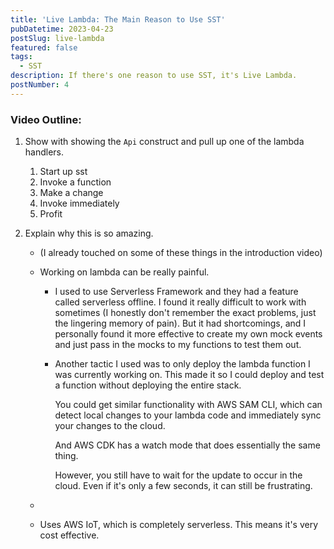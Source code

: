 ```yaml
---
title: 'Live Lambda: The Main Reason to Use SST'
pubDatetime: 2023-04-23
postSlug: live-lambda
featured: false
tags:
  - SST
description: If there's one reason to use SST, it's Live Lambda.
postNumber: 4
---
```


### Video Outline:

1. Show with showing the `Api` construct and pull up one of the lambda handlers.
   1. Start up sst
   1. Invoke a function
   1. Make a change
   1. Invoke immediately
   1. Profit
2. Explain why this is so amazing.

   - (I already touched on some of these things in the introduction video)
   - Working on lambda can be really painful.

     - I used to use Serverless Framework and they had a feature called
       serverless offline. I found it really difficult to work with
       sometimes (I honestly don't remember the exact problems, just the
       lingering memory of pain). But it had shortcomings, and I personally
       found it more effective to create my own mock events and just pass in
       the mocks to my functions to test them out.
     - Another tactic I used was to only deploy the lambda function I was
       currently working on. This made it so I could deploy and test a
       function without deploying the entire stack.

       You could get similar functionality with AWS SAM CLI, which can
       detect local changes to your lambda code and immediately sync your
       changes to the cloud.

       And AWS CDK has a watch mode that does essentially the same thing.

       However, you still have to wait for the update to occur in the cloud.
       Even if it's only a few seconds, it can still be frustrating.

   -

   - Uses AWS IoT, which is completely serverless. This means it's very cost
     effective.
